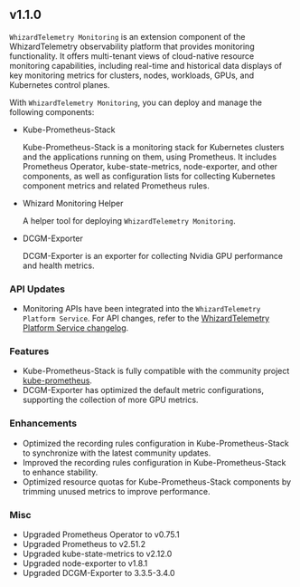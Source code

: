 ## v1.1.0

`WhizardTelemetry Monitoring` is an extension component of the WhizardTelemetry observability platform that provides monitoring functionality. It offers multi-tenant views of cloud-native resource monitoring capabilities, including real-time and historical data displays of key monitoring metrics for clusters, nodes, workloads, GPUs, and Kubernetes control planes.

With `WhizardTelemetry Monitoring`, you can deploy and manage the following components:

- Kube-Prometheus-Stack
  
  Kube-Prometheus-Stack is a monitoring stack for Kubernetes clusters and the applications running on them, using Prometheus. It includes Prometheus Operator, kube-state-metrics, node-exporter, and other components, as well as configuration lists for collecting Kubernetes component metrics and related Prometheus rules.

- Whizard Monitoring Helper

  A helper tool for deploying `WhizardTelemetry Monitoring`.

- DCGM-Exporter

  DCGM-Exporter is an exporter for collecting Nvidia GPU performance and health metrics.

### API Updates

- Monitoring APIs have been integrated into the `WhizardTelemetry Platform Service`. For API changes, refer to the [WhizardTelemetry Platform Service changelog](https://github.com/kubesphere-extensions/ks-extensions/tree/main/whizard-telemetry/CHANGELOG_en.md#api-updates).

### Features

- Kube-Prometheus-Stack is fully compatible with the community project [kube-prometheus](https://github.com/prometheus-operator/kube-prometheus).
- DCGM-Exporter has optimized the default metric configurations, supporting the collection of more GPU metrics.

### Enhancements

- Optimized the recording rules configuration in Kube-Prometheus-Stack to synchronize with the latest community updates.
- Improved the recording rules configuration in Kube-Prometheus-Stack to enhance stability.
- Optimized resource quotas for Kube-Prometheus-Stack components by trimming unused metrics to improve performance.

### Misc

- Upgraded Prometheus Operator to v0.75.1
- Upgraded Prometheus to v2.51.2
- Upgraded kube-state-metrics to v2.12.0
- Upgraded node-exporter to v1.8.1
- Upgraded DCGM-Exporter to 3.3.5-3.4.0

